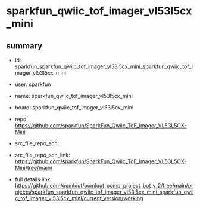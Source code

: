 # sparkfun_qwiic_tof_imager_vl53l5cx_mini
 
## summary 
* id: sparkfun_sparkfun_qwiic_tof_imager_vl53l5cx_mini_sparkfun_qwiic_tof_imager_vl53l5cx_mini
* user: sparkfun
* name: sparkfun_qwiic_tof_imager_vl53l5cx_mini
* board: sparkfun_qwiic_tof_imager_vl53l5cx_mini
* repo: https://github.com/sparkfun/SparkFun_Qwiic_ToF_Imager_VL53L5CX-Mini



* src_file_repo_sch: 
* src_file_repo_sch_link: https://github.com/sparkfun/SparkFun_Qwiic_ToF_Imager_VL53L5CX-Mini/tree/main/
* full details link: https://github.com/oomlout/oomlout_oomp_project_bot_v_2/tree/main/projects/sparkfun_sparkfun_qwiic_tof_imager_vl53l5cx_mini_sparkfun_qwiic_tof_imager_vl53l5cx_mini/current_version/working  








